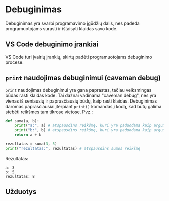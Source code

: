 # Debuginimas

Debuginimas yra svarbi programavimo įgūdžių dalis, nes padeda programuotojams surasti ir ištaisyti klaidas savo kode.

## VS Code debuginimo įrankiai

VS Code turi įvairių įrankių, skirtų padėti programuotojams debuginimo procese.
<!-- reikia aprašyti tik Run and Debug? -->

## `print` naudojimas debuginimui (caveman debug)

`print` naudojimas debuginimui yra gana paprastas, tačiau veiksmingas būdas rasti klaidas kode. Tai dažnai vadinama "caveman debug", nes yra vienas iš seniausių ir paprasčiausių būdų, kaip rasti klaidas. Debuginimas daromas paprasčiausiai įterpiant `print()` komandas į kodą, kad būtų galima stebėti reikšmes tam tikrose vietose. Pvz.:

```Python
def suma(a, b):
    print("a:", a) # atspausdins reikšmę, kuri yra paduodama kaip argumentas a
    print("b:", b) # atspausdins reikšmę, kuri yra paduodama kaip argumentas b
    return a + b

rezultatas = suma(3, 5)
print("rezultatas:", rezultatas) # atspausdins sumos reikšmę
```

Rezultatas:

```Text
a: 3
b: 5
rezultatas: 8
```

## Užduotys
